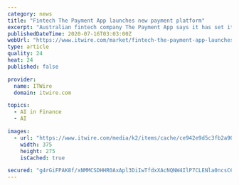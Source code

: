 ```yaml
---
category: news
title: "Fintech The Payment App launches new payment platform"
excerpt: "Australian fintech company The Payment App says it has set its sights ... Evans said as well as handling swift and secure payment transactions, the app used an AI-driven data engine to provide businesses with rich insights into their customers that could ..."
publishedDateTime: 2020-07-16T03:03:00Z
webUrl: "https://www.itwire.com/market/fintech-the-payment-app-launches-new-payment-platform.html"
type: article
quality: 24
heat: 24
published: false

provider:
  name: ITWire
  domain: itwire.com

topics:
  - AI in Finance
  - AI

images:
  - url: "https://www.itwire.com/media/k2/items/cache/ce942e9d5c3fb2a90f847607274961b0_M.jpg"
    width: 375
    height: 275
    isCached: true

secured: "g4rGiFPAK8f/xNMMCSDHHR0AxApl3DiIwTfdxXAcNQNW4IlP7CLENla0ncsC6UIeuo5xWugId7BSDcxEAHQD5GhwsrrUr3UQqSpbZ+DVa4xEWEV7wFaqY+1KEy14X8Qc4r3XiNjtQWF+qHeca4meaXx4x6EX3N8VBV5rJe5Rhd2IBgMxkj3HJ2+paLLC9FIt/tVJ3cc4aQrHrZ8LtGEvkdZPx2s2efTrkuMfASRY8s5XRobt/ATDA3q8pKBK65PEWQiNQ+NQPg1N+nxr9eXunSXJdqielr/8to1Z9bBxtUNLsgz7K5+9fYrIoQ18I1ht8rqsrzbCATS1JXvg01lv4g==;g9Z/Sad+vkzVoX5qMLuJDw=="
---
```


